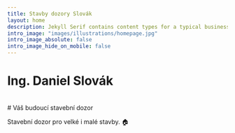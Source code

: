 ```yaml
---
title: Stavby dozory Slovák
layout: home
description: Jekyll Serif contains content types for a typical business website. The theme is fully responsive, blazing fast and artfully illustrated.
intro_image: "images/illustrations/homepage.jpg"
intro_image_absolute: false
intro_image_hide_on_mobile: false
---
```


# Ing. Daniel Slovák
<br/>
# Váš budoucí stavební dozor

Stavební dozor pro velké i malé stavby. 🏠
